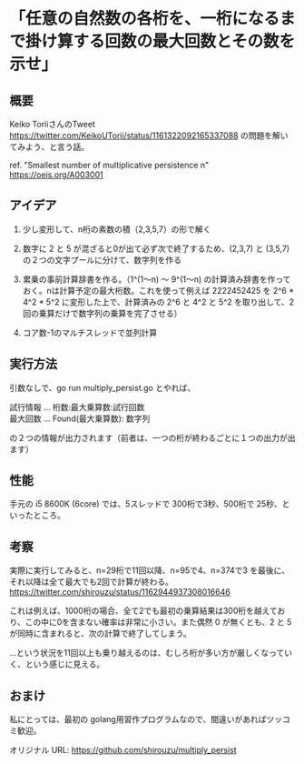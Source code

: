 # 「任意の自然数の各桁を、一桁になるまで掛け算する回数の最大回数とその数を示せ」

## 概要
Keiko ToriiさんのTweet https://twitter.com/KeikoUTorii/status/1161322092165337088 の問題を解いてみよう、と言う話。

 ref. "Smallest number of multiplicative persistence n"
  https://oeis.org/A003001

## アイデア
1. 少し変形して、n桁の素数の積（2,3,5,7）の形で解く

2. 数字に 2 と 5 が混ざると0が出て必ず次で終了するため、(2,3,7) と (3,5,7) の２つの文字プールに分けて、数字列を作る

3. 累乗の事前計算辞書を作る。（1^(1～n) ～ 9^(1～n) の計算済み辞書を作っておく。nは計算予定の最大桁数。これを使って例えば 2222452425 を 2^6 * 4^2 * 5^2 に変形した上で、計算済みの 2^6 と 4^2 と 5^2 を取り出して、2回の乗算だけで数字列の乗算を完了させる）

4. コア数-1のマルチスレッドで並列計算

## 実行方法
引数なしで、go run multiply_persist.go とやれば、

   試行情報 ... 桁数:最大乗算数:試行回数<br>
   最大回数 ... Found(最大乗算数): 数字列

の２つの情報が出力されます（前者は、一つの桁が終わるごとに１つの出力が出ます）


## 性能
手元の i5 8600K (6core) では、5スレッドで 300桁で3秒、500桁で 25秒、といったところ。

## 考察
実際に実行してみると、n=29桁で11回以降、n=95で4、n=374で3 を最後に、それ以降は全て最大でも2回で計算が終わる。 https://twitter.com/shirouzu/status/1162944937308016646

これは例えば、1000桁の場合、全て2でも最初の乗算結果は300桁を越えており、この中に0を含まない確率は非常に小さい。また偶然 0 が無くとも、2 と 5 が同時に含まれると、次の計算で終了してしまう。

…という状況を11回以上も乗り越えるのは、むしろ桁が多い方が厳しくなっていく、という感じに見える。

## おまけ
私にとっては、最初の golang用習作プログラムなので、間違いがあればツッコミ歓迎。


オリジナル URL: https://github.com/shirouzu/multiply_persist


